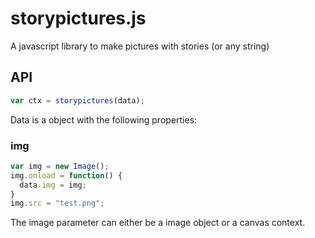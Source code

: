 # storypictures.js
A javascript library to make pictures with stories (or any string)

## API

```javascript
var ctx = storypictures(data);
```
Data is a object with the following properties:

### img

```javascript
var img = new Image();
img.onload = function() {
  data.img = img;
}
img.src = "test.png";
```
The image parameter can either be a image object or a canvas context.
